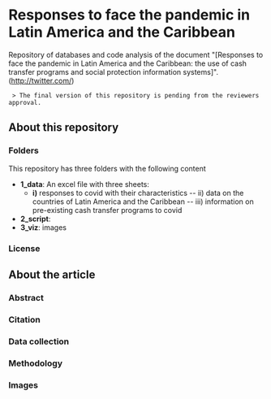 # Responses to face the pandemic in Latin America and the Caribbean

Repository of databases and code analysis of the document "[Responses to face the pandemic in Latin America and the Caribbean: the use of cash transfer programs and social protection information systems]".(http://twitter.com/)

	 > The final version of this repository is pending from the reviewers approval.

## About this repository

### Folders
This repository has three folders with the following content

- **1_data**: An excel file with three sheets:
	- __i)__ responses to covid with their characteristics
-- ii) data on the countries of Latin America and the Caribbean
-- iii) information on pre-existing cash transfer programs to covid
- **2_script**: 
- **3_viz**: images

### License


## About the article

### Abstract

### Citation

### Data collection

### Methodology

### Images
